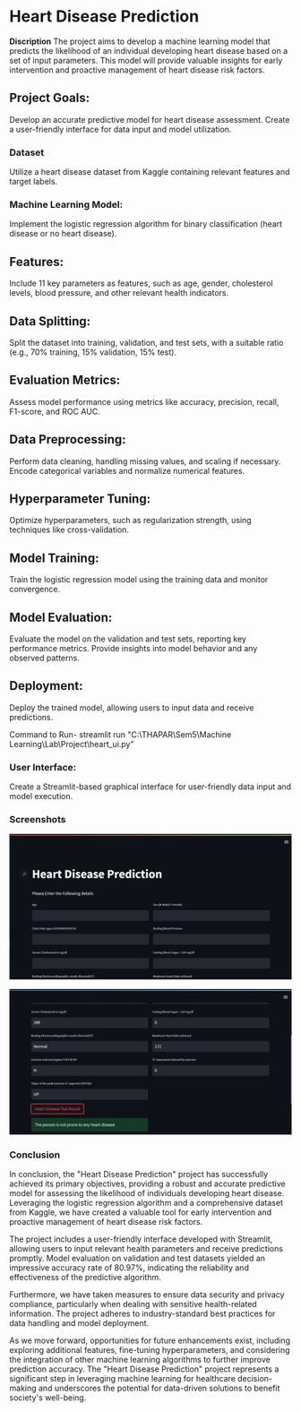 # Heart Disease Prediction 
**Discription**
The project aims to develop a machine learning model that predicts the likelihood of an individual developing heart disease based on a set of input parameters. This model will provide valuable insights for early intervention and proactive management of heart disease risk factors.

## Project Goals:

Develop an accurate predictive model for heart disease assessment.
Create a user-friendly interface for data input and model utilization.

### Dataset

Utilize a heart disease dataset from Kaggle containing relevant features and target labels.

### Machine Learning Model:

Implement the logistic regression algorithm for binary classification (heart disease or no heart disease).

## Features:

Include 11 key parameters as features, such as age, gender, cholesterol levels, blood pressure, and other relevant health indicators.

## Data Splitting:

Split the dataset into training, validation, and test sets, with a suitable ratio (e.g., 70% training, 15% validation, 15% test).

## Evaluation Metrics:

Assess model performance using metrics like accuracy, precision, recall, F1-score, and ROC AUC.

## Data Preprocessing:

Perform data cleaning, handling missing values, and scaling if necessary.
Encode categorical variables and normalize numerical features.

## Hyperparameter Tuning:

Optimize hyperparameters, such as regularization strength, using techniques like cross-validation.

## Model Training:

Train the logistic regression model using the training data and monitor convergence.

## Model Evaluation:

Evaluate the model on the validation and test sets, reporting key performance metrics.
Provide insights into model behavior and any observed patterns.

## Deployment:

Deploy the trained model, allowing users to input data and receive predictions.

Command to Run- streamlit run "C:\THAPAR\Sem5\Machine Learning\Lab\Project\heart_ui.py”
### User Interface:

Create a Streamlit-based graphical interface for user-friendly data input and model execution.

### Screenshots

![StreamLit UI](https://github.com/Adityasudan21/Heart-Disease-Prediction-Using-ML/blob/main/Images/Interface.png "StreamLit UI")

![Prone Test](https://github.com/Adityasudan21/Heart-Disease-Prediction-Using-ML/blob/main/Images/Prone.png "Prone Test")

### Conclusion

In conclusion, the "Heart Disease Prediction" project has successfully achieved its primary objectives, providing a robust and accurate predictive model for assessing the likelihood of individuals developing heart disease. Leveraging the logistic regression algorithm and a comprehensive dataset from Kaggle, we have created a valuable tool for early intervention and proactive management of heart disease risk factors.

The project includes a user-friendly interface developed with Streamlit, allowing users to input relevant health parameters and receive predictions promptly. Model evaluation on validation and test datasets yielded an impressive accuracy rate of 80.97%, indicating the reliability and effectiveness of the predictive algorithm.

Furthermore, we have taken measures to ensure data security and privacy compliance, particularly when dealing with sensitive health-related information. The project adheres to industry-standard best practices for data handling and model deployment.

As we move forward, opportunities for future enhancements exist, including exploring additional features, fine-tuning hyperparameters, and considering the integration of other machine learning algorithms to further improve prediction accuracy. The "Heart Disease Prediction" project represents a significant step in leveraging machine learning for healthcare decision-making and underscores the potential for data-driven solutions to benefit society's well-being.